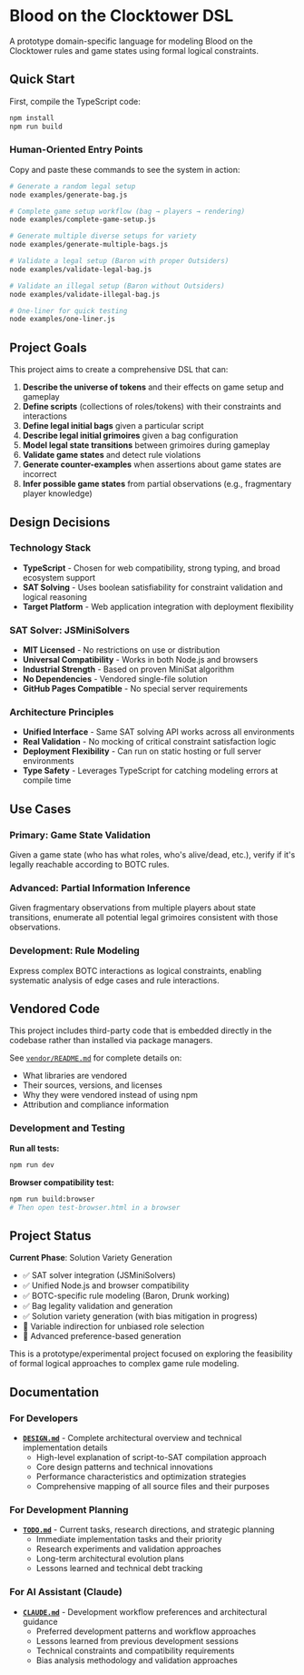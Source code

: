 # Blood on the Clocktower DSL

A prototype domain-specific language for modeling Blood on the Clocktower rules and game states using formal logical constraints.

## Quick Start

First, compile the TypeScript code:
```bash
npm install
npm run build
```

### Human-Oriented Entry Points

Copy and paste these commands to see the system in action:

```bash
# Generate a random legal setup
node examples/generate-bag.js

# Complete game setup workflow (bag → players → rendering)
node examples/complete-game-setup.js

# Generate multiple diverse setups for variety
node examples/generate-multiple-bags.js

# Validate a legal setup (Baron with proper Outsiders)  
node examples/validate-legal-bag.js

# Validate an illegal setup (Baron without Outsiders)
node examples/validate-illegal-bag.js

# One-liner for quick testing
node examples/one-liner.js
```

## Project Goals

This project aims to create a comprehensive DSL that can:

1. **Describe the universe of tokens** and their effects on game setup and gameplay
2. **Define scripts** (collections of roles/tokens) with their constraints and interactions
3. **Define legal initial bags** given a particular script
4. **Describe legal initial grimoires** given a bag configuration
5. **Model legal state transitions** between grimoires during gameplay
6. **Validate game states** and detect rule violations
7. **Generate counter-examples** when assertions about game states are incorrect
8. **Infer possible game states** from partial observations (e.g., fragmentary player knowledge)

## Design Decisions

### Technology Stack
- **TypeScript** - Chosen for web compatibility, strong typing, and broad ecosystem support
- **SAT Solving** - Uses boolean satisfiability for constraint validation and logical reasoning
- **Target Platform** - Web application integration with deployment flexibility

### SAT Solver: JSMiniSolvers
- **MIT Licensed** - No restrictions on use or distribution
- **Universal Compatibility** - Works in both Node.js and browsers
- **Industrial Strength** - Based on proven MiniSat algorithm
- **No Dependencies** - Vendored single-file solution
- **GitHub Pages Compatible** - No special server requirements

### Architecture Principles
- **Unified Interface** - Same SAT solving API works across all environments
- **Real Validation** - No mocking of critical constraint satisfaction logic
- **Deployment Flexibility** - Can run on static hosting or full server environments
- **Type Safety** - Leverages TypeScript for catching modeling errors at compile time

## Use Cases

### Primary: Game State Validation
Given a game state (who has what roles, who's alive/dead, etc.), verify if it's legally reachable according to BOTC rules.

### Advanced: Partial Information Inference
Given fragmentary observations from multiple players about state transitions, enumerate all potential legal grimoires consistent with those observations.

### Development: Rule Modeling
Express complex BOTC interactions as logical constraints, enabling systematic analysis of edge cases and rule interactions.

## Vendored Code

This project includes third-party code that is embedded directly in the codebase rather than installed via package managers.

See [`vendor/README.md`](vendor/README.md) for complete details on:
- What libraries are vendored
- Their sources, versions, and licenses
- Why they were vendored instead of using npm
- Attribution and compliance information

### Development and Testing

**Run all tests:**
```bash
npm run dev
```

**Browser compatibility test:**
```bash
npm run build:browser
# Then open test-browser.html in a browser
```

## Project Status

**Current Phase**: Solution Variety Generation
- ✅ SAT solver integration (JSMiniSolvers)
- ✅ Unified Node.js and browser compatibility
- ✅ BOTC-specific rule modeling (Baron, Drunk working)
- ✅ Bag legality validation and generation
- ✅ Solution variety generation (with bias mitigation in progress)
- 🚧 Variable indirection for unbiased role selection
- 🚧 Advanced preference-based generation

This is a prototype/experimental project focused on exploring the feasibility of formal logical approaches to complex game rule modeling.

## Documentation

### For Developers
- **[`DESIGN.md`](DESIGN.md)** - Complete architectural overview and technical implementation details
  - High-level explanation of script-to-SAT compilation approach
  - Core design patterns and technical innovations
  - Performance characteristics and optimization strategies
  - Comprehensive mapping of all source files and their purposes

### For Development Planning
- **[`TODO.md`](TODO.md)** - Current tasks, research directions, and strategic planning
  - Immediate implementation tasks and their priority
  - Research experiments and validation approaches
  - Long-term architectural evolution plans
  - Lessons learned and technical debt tracking

### For AI Assistant (Claude)
- **[`CLAUDE.md`](CLAUDE.md)** - Development workflow preferences and architectural guidance
  - Preferred development patterns and workflow approaches
  - Lessons learned from previous development sessions
  - Technical constraints and compatibility requirements
  - Bias analysis methodology and validation approaches
